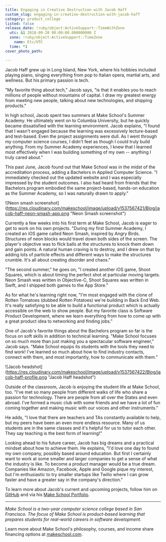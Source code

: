 ```yaml
---
title: Engaging in Creative Destruction with Jacob Haff
custom_slug: engaging-in-creative-destruction-with-jacob-haff
category: product_college
listed: false
release_date: !ruby/object:ActiveSupport::TimeWithZone
  utc: &1 2018-09-20 00:00:00.000000000 Z
  zone: !ruby/object:ActiveSupport::TimeZone
    name: Etc/UTC
  time: *1
cover_photo_path: 

---
```

Jacob Haff grew up in Long Island, New York, where his hobbies included playing piano, singing everything from pop to Italian opera, martial arts, and wellness. But his primary passion is tech.

"My favorite thing about tech," Jacob says, "is that it enables you to reach millions of people without mountains of capital. I draw my greatest energy from meeting new people, talking about new technologies, and shipping products."

In high school, Jacob spent two summers at Make School's Summer Academy. He ultimately went on to Columbia University, but he quickly became dissatisfied with the learning environment. Jacob explains, "I found that I wasn't engaged because the learning was excessively lecture-based and test-based. Even the project assignments were dull. As I went through my computer science courses, I didn't feel as though I could truly build anything. From my Summer Academy experiences, I knew that I learned most effectively when I was building something of my own -- anything I truly cared about."

This past June, Jacob found out that Make School was in the midst of the accreditation process, adding a Bachelors in Applied Computer Science. "I immediately checked out the updated website and I was especially impressed by the student outcomes. I also had heard from friends that the Bachelors program embodied the same project-based, hands-on education as the Summer Academy, so I was naturally drawn to apply."

![Neon smash screenshot] (https://res.cloudinary.com/makeschool/image/upload/v1537567421/Blog/jacob-haff-neon-smash-app.png "Neon Smash screenshot")

Currently a few weeks into his first term at Make School, Jacob is eager to get to work on his own projects. "During my first Summer Academy, I created an iOS game called Neon Smash, inspired by Angry Birds. Structures of neon blocks would travel down both sides of the screen. The player's objective was to flick balls at the structures to knock them down and gain points. A natural human craving is to destroy, and I drew on that by adding lots of particle effects and different ways to make the structures crumble. It's all about creating disorder and chaos."

"The second summer," he goes on, "I created another iOS game, Shoot Squares, which is about timing the perfect shot at particular moving targets. Neon Smash was written in Objective-C, Shoot Squares was written in Swift, and I shipped both games to the App Store."

As for what he's learning right now, "I'm most engaged with the clone of Rotten Tomatoes (dubbed Rotten Potatoes) we're building in Back End Web. It's really satisfying to be able to build a functional product which is actually accessible on the web to show people. But my favorite class is Software Product Development, where we learn everything from how to come up with a great product idea to networking and finding jobs."

One of Jacob's favorite things about the Bachelors program so far is the focus on soft skills in addition to technical learning. "Make School focuses on so much more than just making you a spectacular software engineer," Jacob says. "Make School equips its students with the tools they need to find work! I've learned so much about how to find industry contacts, connect with them, and most importantly, how to communicate with them."

![Jacob headshot] (https://res.cloudinary.com/makeschool/image/upload/v1537567422/Blog/jacob-haff-profile.png "Jacob Haff headshot")

Outside of the classroom, Jacob is enjoying the student life at Make School, too. "I've met so many people from different walks of life who share a passion for technology. There are people from all over the States and even abroad. I've formed a music club with some friends and we have a lot of fun coming together and making music with our voices and other instruments."

He adds, "I love that there are teachers and TAs constantly available to help, but my peers have been an even more endless resource. Many of us students are in the same classes and it's helpful for us to tutor each other. They say teaching is the best form of learning!"

Looking ahead to his future career, Jacob has big dreams and a practical mindset about how to achieve them. He explains, "I'd love one day to found my own company, possibly based around education. But first I certainly want to work at some smaller and larger companies to get a sense of what the industry is like. To become a product manager would be a true dream. Companies like Amazon, Facebook, Apple and Google pique my interest, but I'm enthusiastic to try smaller startups like Twilio where I can grow faster and have a greater say in the company's direction."

To learn more about Jacob's current and upcoming projects, follow him on [GitHub](https://github.com/jhaff) and via his [Make School Portfolio](https://www.makeschool.com/portfolio/jacobhaff/).

* * * * *

*Make School is a two-year computer science college based in San Francisco. The focus of Make School is product-based learning that prepares students for real-world careers in software development.*

Learn more about Make School's philosophy, courses, and income share financing options at [makeschool.com](https://www.makeschool.com/?utm_source=medium&utm_medium=social&utm_campaign=medium-student-spotlight-uchenna-aguocha&utm_content=).